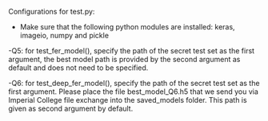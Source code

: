 Configurations for test.py:
- Make sure that the following python modules are installed: keras,
imageio, numpy and pickle

-Q5: for test_fer_model(), specify the path of the secret test set as
 the first argument, the best model path is provided by the second argument as
 default and does not need to be specified.

-Q6: for test_deep_fer_model(), specify the path of the secret test set as
 the first argument. Please place the file best_model_Q6.h5 that we send you via Imperial College file exchange into the saved_models folder. This path is given as second argument by default. 
